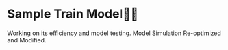 # Sample Train Model🚂🚃
Working on its efficiency and model testing.
Model Simulation Re-optimized and Modified.